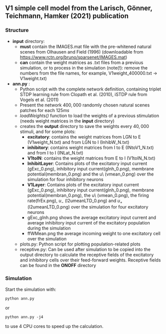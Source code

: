 ## V1 simple cell model from the Larisch, Gönner, Teichmann, Hamker (2021) publication

### Structure

* **input** directory:
  * **must** contain the IMAGES.mat file with the pre-whitened natural scenes from Olhausen and Field (1996) (downloadable from https://www.rctn.org/bruno/sparsenet/IMAGES.mat)
  * **can** contain the weight matrices as .txt files from a previous simulation, or to process in the simulation (note(!): remove the numbers from the file names, for example, V1weight_400000.txt -> V1weight.txt)
* **ann.py** :
  * Python script with the complete network definition, containing triplet STDP learning rule from Clopath et al. (2010), iSTDP rule from Vogels et al. (2011)
  * Present the network $400,000$ randomly chosen natural scenes patches for each $125ms$
  * *loadWeights()* function to load the weights of a previous stimulation (needs weight matrices in the **input** directory)
  * creates the **output** directory to save the weights every $40,000$ stimuli, and for some plots:
    * **excitatory**: contains the weight matrices from LGN to E (V1weight_N.txt) and from LGN to I (InhibW_N.txt)
    * **inhibitory**: contains weight matrices from I to E (INtoV1_N.txt) and from I to I (INLat_N.txt)
    * **V1toIN**: contains the weight matrices from E to I (V1toIN_N.txt)
    * **InhibitLayer**: Contains plots of the excitatory input current (gExc_0.png), inhibitory input current(gInh_0.png), membrane potential(membran_0.png) and the u\\ (vmean_0.png) over the simulation for four inhibitory neurons
    * **V1Layer**: Contains plots of the excitatory input current (gExc_0.png), inhibitory input current(gInh_0.png), membrane potential(membran_0.png), the u\\ (vmean_0.png), the firing rate(frEx.png), $u_-$ (l2umeanLTD_0.png) and $u_+$ (l2umeanLTD_0.png) over the simulation for four excitatory neurons
    * gExc_gInh.png shows the average excitatory input current and average inhibitory input current of the excitatory population during the simulation
    * ffWMean.png the average incoming weight to one excitatory cell over the simulation
  * plots.py: Python script for plotting population-related plots
  * receptive.py: Can be used after simulation to be copied into the output directory to calculate the receptive fields of the excitatory and inhibitory cells over their feed-forward weights. Receptive fields can be found in the **ONOFF** directory

### Simulation

Start the simulation with:

```
python ann.py
```

or

```
python ann.py -j4
```

to use 4 CPU cores to speed up the calculation.